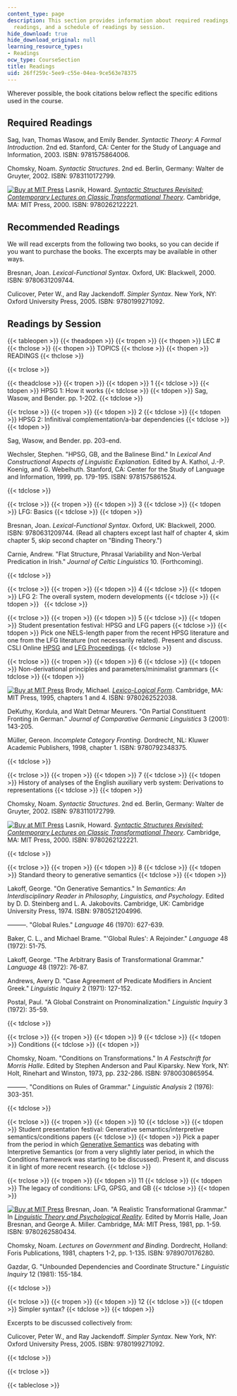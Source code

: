 ```yaml
---
content_type: page
description: This section provides information about required readings, recommended
  readings, and a schedule of readings by session.
hide_download: true
hide_download_original: null
learning_resource_types:
- Readings
ocw_type: CourseSection
title: Readings
uid: 26ff259c-5ee9-c55e-04ea-9ce563e78375
---
```


Wherever possible, the book citations below reflect the specific editions used in the course.

Required Readings
-----------------

Sag, Ivan, Thomas Wasow, and Emily Bender. _Syntactic Theory: A Formal Introduction_. 2nd ed. Stanford, CA: Center for the Study of Language and Information, 2003. ISBN: 9781575864006.

Chomsky, Noam. _Syntactic Structures_. 2nd ed. Berlin, Germany: Walter de Gruyter, 2002. ISBN: 9783110172799.

[![Buy at MIT Press](/images/mp_logo.gif)](https://mitpress.mit.edu/9780262122221) Lasnik, Howard. [_Syntactic Structures Revisited: Contemporary Lectures on Classic Transformational Theory_](https://mitpress.mit.edu/9780262122221). Cambridge, MA: MIT Press, 2000. ISBN: 9780262122221.

Recommended Readings
--------------------

We will read excerpts from the following two books, so you can decide if you want to purchase the books. The excerpts may be available in other ways.

Bresnan, Joan. _Lexical-Functional Syntax_. Oxford, UK: Blackwell, 2000. ISBN: 9780631209744.

Culicover, Peter W., and Ray Jackendoff. _Simpler Syntax_. New York, NY: Oxford University Press, 2005. ISBN: 9780199271092.

Readings by Session
-------------------

{{< tableopen >}}
{{< theadopen >}}
{{< tropen >}}
{{< thopen >}}
LEC #
{{< thclose >}}
{{< thopen >}}
TOPICS
{{< thclose >}}
{{< thopen >}}
READINGS
{{< thclose >}}

{{< trclose >}}

{{< theadclose >}}
{{< tropen >}}
{{< tdopen >}}
1
{{< tdclose >}}
{{< tdopen >}}
HPSG 1: How it works
{{< tdclose >}}
{{< tdopen >}}
Sag, Wasow, and Bender. pp. 1-202.
{{< tdclose >}}

{{< trclose >}}
{{< tropen >}}
{{< tdopen >}}
2
{{< tdclose >}}
{{< tdopen >}}
HPSG 2: Infinitival complementation/a-bar dependencies
{{< tdclose >}}
{{< tdopen >}}


Sag, Wasow, and Bender. pp. 203-end.

Wechsler, Stephen. "HPSG, GB, and the Balinese Bind." In _Lexical And Constructional Aspects of Linguistic Explanation_. Edited by A. Kathol, J.-P. Koenig, and G. Webelhuth. Stanford, CA: Center for the Study of Language and Information, 1999, pp. 179-195. ISBN: 9781575861524.


{{< tdclose >}}

{{< trclose >}}
{{< tropen >}}
{{< tdopen >}}
3
{{< tdclose >}}
{{< tdopen >}}
LFG: Basics
{{< tdclose >}}
{{< tdopen >}}


Bresnan, Joan. _Lexical-Functional Syntax_. Oxford, UK: Blackwell, 2000. ISBN: 9780631209744. (Read all chapters except last half of chapter 4, skim chapter 5, skip second chapter on "Binding Theory.")

Carnie, Andrew. "Flat Structure, Phrasal Variability and Non-Verbal Predication in Irish." _Journal of Celtic Linguistics_ 10. (Forthcoming).


{{< tdclose >}}

{{< trclose >}}
{{< tropen >}}
{{< tdopen >}}
4
{{< tdclose >}}
{{< tdopen >}}
LFG 2: The overall system, modern developments
{{< tdclose >}}
{{< tdopen >}}
 
{{< tdclose >}}

{{< trclose >}}
{{< tropen >}}
{{< tdopen >}}
5
{{< tdclose >}}
{{< tdopen >}}
Student presentation festival: HPSG and LFG papers
{{< tdclose >}}
{{< tdopen >}}
Pick one NELS-length paper from the recent HPSG literature and one from the LFG literature (not necessarily related). Present and discuss. CSLI Online [HPSG](http://web.stanford.edu/group/cslipublications/cslipublications/HPSG/) and [LFG Proceedings](http://web.stanford.edu/group/cslipublications/cslipublications/LFG/).
{{< tdclose >}}

{{< trclose >}}
{{< tropen >}}
{{< tdopen >}}
6
{{< tdclose >}}
{{< tdopen >}}
Non-derivational principles and parameters/minimalist grammars
{{< tdclose >}}
{{< tdopen >}}


[![Buy at MIT Press](/images/mp_logo.gif)](https://mitpress.mit.edu/9780262522038) Brody, Michael. [_Lexico-Logical Form_](https://mitpress.mit.edu/9780262522038). Cambridge, MA: MIT Press, 1995, chapters 1 and 4. ISBN: 9780262522038.

DeKuthy, Kordula, and Walt Detmar Meurers. "On Partial Constituent Fronting in German." _Journal of Comparative Germanic Linguistics_ 3 (2001): 143-205.

Müller, Gereon. _Incomplete Category Fronting_. Dordrecht, NL: Kluwer Academic Publishers, 1998, chapter 1. ISBN: 9780792348375.


{{< tdclose >}}

{{< trclose >}}
{{< tropen >}}
{{< tdopen >}}
7
{{< tdclose >}}
{{< tdopen >}}
History of analyses of the English auxiliary verb system: Derivations to representations
{{< tdclose >}}
{{< tdopen >}}


Chomsky, Noam. _Syntactic Structures_. 2nd ed. Berlin, Germany: Walter de Gruyter, 2002. ISBN: 9783110172799.

[![Buy at MIT Press](/images/mp_logo.gif)](https://mitpress.mit.edu/9780262122221) Lasnik, Howard. [_Syntactic Structures Revisited: Contemporary Lectures on Classic Transformational Theory_](https://mitpress.mit.edu/9780262122221). Cambridge, MA: MIT Press, 2000. ISBN: 9780262122221.


{{< tdclose >}}

{{< trclose >}}
{{< tropen >}}
{{< tdopen >}}
8
{{< tdclose >}}
{{< tdopen >}}
Standard theory to generative semantics
{{< tdclose >}}
{{< tdopen >}}


Lakoff, George. "On Generative Semantics." In _Semantics: An Interdisciplinary Reader in Philosophy, Linguistics, and Psychology_. Edited by D. D. Steinberg and L. A. Jakobovits. Cambridge, UK: Cambridge University Press, 1974. ISBN: 9780521204996.

———. "Global Rules." _Language_ 46 (1970): 627-639.

Baker, C. L., and Michael Brame. "'Global Rules': A Rejoinder." _Language_ 48 (1972): 51-75.

Lakoff, George. "The Arbitrary Basis of Transformational Grammar." _Language_ 48 (1972): 76-87.

Andrews, Avery D. "Case Agreement of Predicate Modifiers in Ancient Greek." _Linguistic Inquiry_ 2 (1971): 127-152.

Postal, Paul. "A Global Constraint on Pronominalization." _Linguistic Inquiry_ 3 (1972): 35-59.


{{< tdclose >}}

{{< trclose >}}
{{< tropen >}}
{{< tdopen >}}
9
{{< tdclose >}}
{{< tdopen >}}
Conditions
{{< tdclose >}}
{{< tdopen >}}


Chomsky, Noam. "Conditions on Transformations." In _A Festschrift for Morris Halle_. Edited by Stephen Anderson and Paul Kiparsky. New York, NY: Holt, Rinehart and Winston, 1973, pp. 232-286. ISBN: 9780030865954.

———. "Conditions on Rules of Grammar." _Linguistic Analysis_ 2 (1976): 303-351.


{{< tdclose >}}

{{< trclose >}}
{{< tropen >}}
{{< tdopen >}}
10
{{< tdclose >}}
{{< tdopen >}}
Student presentation festival: Generative semantics/interpretive semantics/conditions papers
{{< tdclose >}}
{{< tdopen >}}
Pick a paper from the period in which [Generative Semantics](http://en.wikipedia.org/wiki/Generative_semantics) was debating with Interpretive Semantics (or from a very slightly later period, in which the Conditions framework was starting to be discussed). Present it, and discuss it in light of more recent research.
{{< tdclose >}}

{{< trclose >}}
{{< tropen >}}
{{< tdopen >}}
11
{{< tdclose >}}
{{< tdopen >}}
The legacy of conditions: LFG, GPSG, and GB
{{< tdclose >}}
{{< tdopen >}}


[![Buy at MIT Press](/images/mp_logo.gif)](https://mitpress.mit.edu/9780262580434) Bresnan, Joan. "A Realistic Transformational Grammar." In [_Linguistic Theory and Psychological Reality_](https://mitpress.mit.edu/9780262580434). Edited by Morris Halle, Joan Bresnan, and George A. Miller. Cambridge, MA: MIT Press, 1981, pp. 1-59. ISBN: 9780262580434.

Chomsky, Noam. _Lectures on Government and Binding_. Dordrecht, Holland: Foris Publications, 1981, chapters 1-2, pp. 1-135. ISBN: 9789070176280.

Gazdar, G. "Unbounded Dependencies and Coordinate Structure." _Linguistic Inquiry_ 12 (1981): 155-184.


{{< tdclose >}}

{{< trclose >}}
{{< tropen >}}
{{< tdopen >}}
12
{{< tdclose >}}
{{< tdopen >}}
Simpler syntax?
{{< tdclose >}}
{{< tdopen >}}


Excerpts to be discussed collectively from:

Culicover, Peter W., and Ray Jackendoff. _Simpler Syntax_. New York, NY: Oxford University Press, 2005. ISBN: 9780199271092.


{{< tdclose >}}

{{< trclose >}}

{{< tableclose >}}